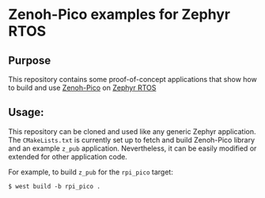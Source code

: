 # Zenoh-Pico examples for Zephyr RTOS

## Purpose
This repository contains some proof-of-concept applications that show how to build and use [Zenoh-Pico](https://github.com/eclipse-zenoh/zenoh-pico) on [Zephyr RTOS](https://www.zephyrproject.org)

## Usage:
This repository can be cloned and used like any generic Zephyr application.
The `CMakeLists.txt` is currently set up to fetch and build Zenoh-Pico library and an example `z_pub` application. Nevertheless, it can be easily modified or extended for other application code.

For example, to build `z_pub` for the `rpi_pico` target:
```
$ west build -b rpi_pico .
```
